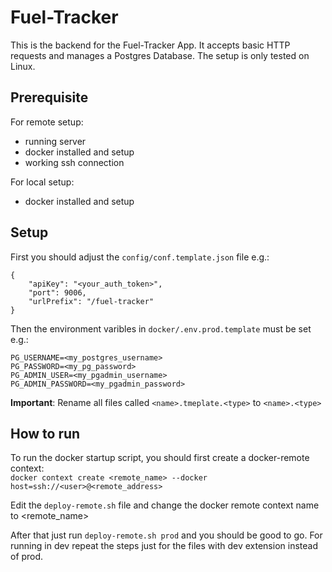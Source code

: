 # Fuel-Tracker
This is the backend for the Fuel-Tracker App. It accepts basic HTTP requests and manages a Postgres Database. The setup is only tested on Linux.
## Prerequisite
For remote setup:
* running server
* docker installed and setup
* working ssh connection

For local setup:
* docker installed and setup
## Setup
First you should adjust the `config/conf.template.json` file e.g.:
```
{
    "apiKey": "<your_auth_token>",
    "port": 9006,
    "urlPrefix": "/fuel-tracker"
}
```

Then the environment varibles in `docker/.env.prod.template` must be set e.g.:
```
PG_USERNAME=<my_postgres_username>
PG_PASSWORD=<my_pg_password>
PG_ADMIN_USER=<my_pgadmin_username>
PG_ADMIN_PASSWORD=<my_pgadmin_password>
```
**Important**: Rename all files called `<name>.tmeplate.<type>` to `<name>.<type>`

## How to run
To run the docker startup script, you should first create a docker-remote context:<br>
`docker context create <remote_name> ‐‐docker host=ssh://<user>@<remote_address>`

Edit the `deploy-remote.sh` file and change the docker remote context name to <remote_name>

After that just run `deploy-remote.sh prod` and you should be good to go.
For running in dev repeat the steps just for the files with dev extension instead of prod.
